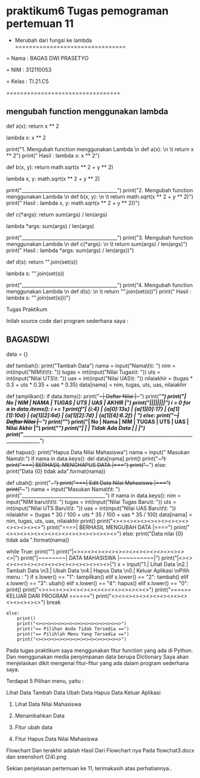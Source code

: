 # praktikum6 Tugas pemograman pertemuan 11

 - Merubah dari fungsi ke lambda
================================

= Nama : BAGAS DWI PRASETYO

= NIM : 312110053

= Kelas : TI.21.C5

=================================
 
## mengubah function menggunakan lambda
def a(x):
    return x ** 2

lambda x: x ** 2

print("1. Mengubah function menggunakan Lambda \n   def a(x): \n \t   return x ** 2")
print("   Hasil : lambda x: x ** 2")

def b(x, y):
    return math.sqrt(x ** 2 + y ** 2)

lambda x, y: math.sqrt(x ** 2 + y ** 2)

print("________________________________________")
print("2. Mengubah function menggunakan Lambda \n   def b(x, y): \n \t   return math.sqrt(x ** 2 + y ** 2)")
print("   Hasil : lambda x, y: math.sqrt(x ** 2 + y ** 2))")

def c(*args):
    return sum(args) / len(args)

lambda *args: sum(args) / len(args)

print("________________________________________")
print("3. Mengubah function menggunakan Lambda \n   def c(*args): \n \t   return sum(args) / len(args)")
print("   Hasil : lambda *args: sum(args) / len(args))")

def d(s):
    return "".join(set(s))

lambda s: "".join(set(s))

print("________________________________________")
print("4. Mengubah function menggunakan Lambda \n   def d(s): \n \t   return "".join(set(s))")
print("   Hasil : lambda s: "".join(set(s)))")
 


Tugas Praktikum
 
Inilah source code dari program sederhana saya :

## BAGASDWI
data = {}

def tambah():
    print("Tambah Data")
    nama = input("Nama\t\t: ")
    nim = int(input("NIM\t\t\t: "))
    tugas = int(input("NIlai Tugas\t: "))
    uts = int(input("Nilai UTS\t: "))
    uas = int(input("Nilai UAS\t: "))
    nilaiakhir = (tugas * 0.3 + uts * 0.35 + uas * 0.35)
    data[nama] = nim, tugas, uts, uas, nilaiakhir


def tampilkan():
    if data.items():
        print("~~~~~~~~~~~~~~~~~~~~~~~~~~~~~~~~~~~| Daftar Nilai |~~~~~~~~~~~~~~~~~~~~~~~~~~~~~~~~~~~")
        print("_______________________________________________________________________________________")
        print("|  No  |      NIM      |      NAMA         |    TUGAS   |   UTS   |   UAS   | AKHIR  |")
        print("|______|_______________|___________________|____________|_________|_________|________|__")
        i = 0
        for a in data.items():
            i += 1
            print(f"| {i:4} | {a[0]:13s} | {a[1][0]:17} | {a[1][1]:10d} |  {a[1][2]:6d} | {a[1][2]:7d} | {a[1][4]:6.2f} | ")
    else:
        print("~~~~~~~~~~~~~~~~~~~~~~~~~~~~~~~~~~~| Daftar Nilai |~~~~~~~~~~~~~~~~~~~~~~~~~~~~~~~~~~~")
        print("_______________________________________________________________________________________")
        print("|  No  |      Nama     |      NIM      |   TUGAS  |   UTS   |   UAS   | Nilai Akhir  |")
        print("_______________________________________________________________________________________")
        print("|      |               |             Tidak Ada Data         |         |                |")
    print("____________________________________________________________________________________________")


def hapus():
    print("Hapus Data Nilai Mahasiswa")
    nama = input(" Masukan Nama\t:")
    if nama in data.keys():
        del data[nama]
        print()
        print("~~~~~~~~~~~~~~~~~~~~~~~~~~~~~~~~~")
        print("===| BERHASIL MENGHAPUS DATA |===")
        print("~~~~~~~~~~~~~~~~~~~~~~~~~~~~~~~~~")
    else:
        print("Data {0} tidak ada".format(nama))


def ubah():
    print("~~~~~~~~~~~~~~~~~~~~~~~~~~~~~~~~~~~")
    print("===| Edit Data Nilai Mahasiswa |===")
    print("~~~~~~~~~~~~~~~~~~~~~~~~~~~~~~~~~~~")
    nama = input("Masukan Nama\t\t: ")
    print("___________________________________")
    if nama in data.keys():
        nim = input("NIM baru\t\t\t: ")
        tugas = int(input("Nilai Tugas Baru\t: "))
        uts = int(input("Nilai UTS Baru\t\t: "))
        uas = int(input("Nilai UAS Baru\t\t: "))
        nilaiakhir = (tugas * 30 / 100 + uts * 35 / 100 + uas * 35 / 100)
        data[nama] = nim, tugas, uts, uas, nilaiakhir
        print()
        print("<><><><><><><><><><><><><><><><>")
        print("====| BERHASIL MENGUBAH DATA |====")
        print("<><><><><><><><><><><><><><><><>")
    else:
        print("Data nilai {0} tidak ada ".format(nama))


while True:
    print("")
    print("|_<><><><><><><><><><><><><><><><><>_|")
    print("|~~~~~~~~| DATA MAHASISWA |~~~~~~~~~~|")
    print("|_<><><><><><><><><><><><><><><><><>_|")
    x = input("1.| Lihat Data \n2.| Tambah Data \n3.| Ubah Data \n4.| Hapus Data \n0.| Keluar Aplikasi \nPilih menu : ")
    if x.lower() == "1":
        tampilkan()
    elif x.lower() == "2":
        tambah()
    elif x.lower() == "3":
        ubah()
    elif x.lower() == "4":
        hapus()
    elif x.lower() == "0":
        print()
        print("<><><><><><><><><><><><><><><><>")
        print("====== KELUAR DARI PROGRAM ======")
        print("<><><><><><><><><><><><><><><><>")
        break

    else:
        print()
        print("<><><><><><><><><><><><><><><><>")
        print("== Pilihan Anda Tidak Tersedia ==")
        print("== Pilihlah Menu Yang Tersedia ==")
        print("<><><><><><><><><><><><><><><><>")

Pada tugas praktikum saya menggunakan fitur function yang ada di Python. Dan menggunakan media penyimpanan data berupa Dictionary Saya akan menjelaskan dikit mengenai fitur-fitur yang ada dalam program sederhana saya.  

Terdapat 5 Pilihan menu, yaitu :

Lihat Data
Tambah Data
Ubah Data
Hapus Data
Keluar Aplikasi

1) Lihat Data Nilai Mahasiswa
 
2) Menambahkan Data

3) Fitur ubah data
 
4) Fitur Hapus Data Nilai Mahasiswa

 
Flowchart
Dan terakhir adalah Hasil Dari Flowchart nya 
Pada flowchat3.docx dan sreenshort (24).png

Sekian penjelasan pertemuan ke 11, terimakasih atas perhatiannya..

 